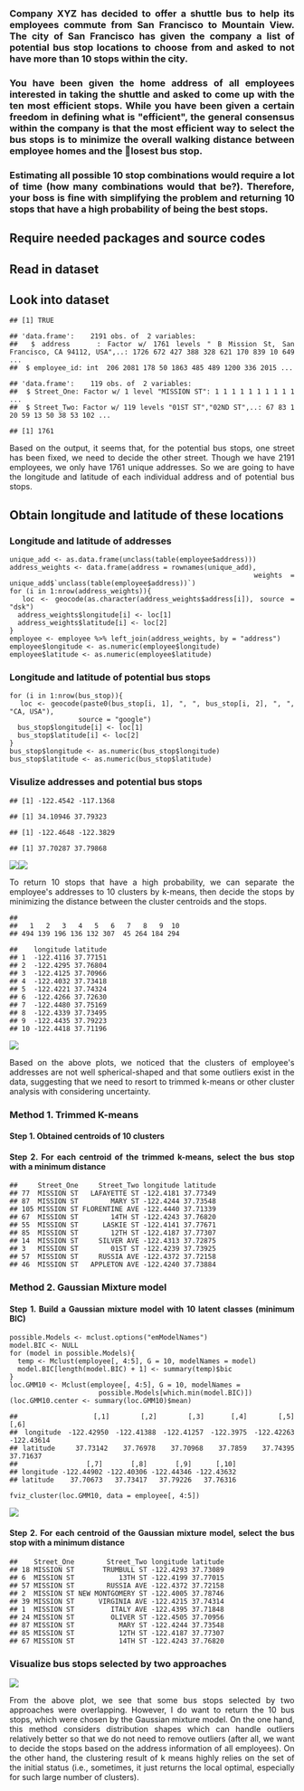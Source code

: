 <div align = "justify">

### Company XYZ has decided to offer a shuttle bus to help its employees commute from San Francisco to Mountain View. The city of San Francisco has given the company a list of potential bus stop locations to choose from and asked to not have more than 10 stops within the city.

### You have been given the home address of all employees interested in taking the shuttle and asked to come up with the ten most efficient stops. While you have been given a certain freedom in defining what is "efficient", the general consensus within the company is that the most efficient way to select the bus stops is to minimize the overall walking distance between employee homes and the 􏰀losest bus stop.

### Estimating all possible 10 stop combinations would require a lot of time (how many combinations would that be?). Therefore, your boss is fine with simplifying the problem and returning 10 stops that have a high probability of being the best stops.

Require needed packages and source codes
----------------------------------------

Read in dataset
---------------

Look into dataset
-----------------

    ## [1] TRUE

    ## 'data.frame':    2191 obs. of  2 variables:
    ##  $ address    : Factor w/ 1761 levels " B Mission St, San Francisco, CA 94112, USA",..: 1726 672 427 388 328 621 170 839 10 649 ...
    ##  $ employee_id: int  206 2081 178 50 1863 485 489 1200 336 2015 ...

    ## 'data.frame':    119 obs. of  2 variables:
    ##  $ Street_One: Factor w/ 1 level "MISSION ST": 1 1 1 1 1 1 1 1 1 1 ...
    ##  $ Street_Two: Factor w/ 119 levels "01ST ST","02ND ST",..: 67 83 1 20 59 13 50 38 53 102 ...

    ## [1] 1761

Based on the output, it seems that, for the potential bus stops, one
street has been fixed, we need to decide the other street. Though we
have 2191 employees, we only have 1761 unique addresses. So we are going
to have the longitude and latitude of each individual address and of
potential bus stops.

Obtain longitude and latitude of these locations
------------------------------------------------

### Longitude and latitude of addresses

    unique_add <- as.data.frame(unclass(table(employee$address)))
    address_weights <- data.frame(address = rownames(unique_add),
                                  weights = unique_add$`unclass(table(employee$address))`)
    for (i in 1:nrow(address_weights)){
      loc <- geocode(as.character(address_weights$address[i]), source = "dsk")
      address_weights$longitude[i] <- loc[1]
      address_weights$latitude[i] <- loc[2]
    }
    employee <- employee %>% left_join(address_weights, by = "address")
    employee$longitude <- as.numeric(employee$longitude)
    employee$latitude <- as.numeric(employee$latitude)

### Longitude and latitude of potential bus stops

    for (i in 1:nrow(bus_stop)){
      loc <- geocode(paste0(bus_stop[i, 1], ", ", bus_stop[i, 2], ", ", "CA, USA"),
                     source = "google")
      bus_stop$longitude[i] <- loc[1]
      bus_stop$latitude[i] <- loc[2]
    }
    bus_stop$longitude <- as.numeric(bus_stop$longitude)
    bus_stop$latitude <- as.numeric(bus_stop$latitude)

### Visulize addresses and potential bus stops

    ## [1] -122.4542 -117.1368

    ## [1] 34.10946 37.79323

    ## [1] -122.4648 -122.3829

    ## [1] 37.70287 37.79868

![](14.Optimization_of_Employee_Shuttle_Stops_files/figure-markdown_strict/unnamed-chunk-7-1.png)![](14.Optimization_of_Employee_Shuttle_Stops_files/figure-markdown_strict/unnamed-chunk-7-2.png)

To return 10 stops that have a high probability, we can separate the
employee's addresses to 10 clusters by k-means, then decide the stops by
minimizing the distance between the cluster centroids and the stops.

    ## 
    ##   1   2   3   4   5   6   7   8   9  10 
    ## 494 139 196 136 132 307  45 264 184 294

    ##    longitude latitude
    ## 1  -122.4116 37.77151
    ## 2  -122.4295 37.76804
    ## 3  -122.4125 37.70966
    ## 4  -122.4032 37.73418
    ## 5  -122.4221 37.74324
    ## 6  -122.4266 37.72630
    ## 7  -122.4480 37.75169
    ## 8  -122.4339 37.73495
    ## 9  -122.4435 37.79223
    ## 10 -122.4418 37.71196

![](14.Optimization_of_Employee_Shuttle_Stops_files/figure-markdown_strict/unnamed-chunk-8-1.png)

Based on the above plots, we noticed that the clusters of employee's
addresses are not well spherical-shaped and that some outliers exist in
the data, suggesting that we need to resort to trimmed k-means or other
cluster analysis with considering uncertainty.

### Method 1. Trimmed K-means

#### Step 1. Obtained centroids of 10 clusters

#### Step 2. For each centroid of the trimmed k-means, select the bus stop with a minimum distance

    ##     Street_One     Street_Two longitude latitude
    ## 77  MISSION ST   LAFAYETTE ST -122.4181 37.77349
    ## 87  MISSION ST        MARY ST -122.4244 37.73548
    ## 105 MISSION ST FLORENTINE AVE -122.4440 37.71339
    ## 67  MISSION ST        14TH ST -122.4243 37.76820
    ## 55  MISSION ST      LASKIE ST -122.4141 37.77671
    ## 85  MISSION ST        12TH ST -122.4187 37.77307
    ## 14  MISSION ST     SILVER AVE -122.4313 37.72875
    ## 3   MISSION ST        01ST ST -122.4239 37.73925
    ## 57  MISSION ST     RUSSIA AVE -122.4372 37.72158
    ## 46  MISSION ST   APPLETON AVE -122.4240 37.73884

### Method 2. Gaussian Mixture model

#### Step 1. Build a Gaussian mixture model with 10 latent classes (minimum BIC)

    possible.Models <- mclust.options("emModelNames")
    model.BIC <- NULL
    for (model in possible.Models){
      temp <- Mclust(employee[, 4:5], G = 10, modelNames = model)
      model.BIC[length(model.BIC) + 1] <- summary(temp)$bic
    }
    loc.GMM10 <- Mclust(employee[, 4:5], G = 10, modelNames =
                          possible.Models[which.min(model.BIC)])
    (loc.GMM10.center <- summary(loc.GMM10)$mean)

    ##                 [,1]       [,2]       [,3]      [,4]       [,5]       [,6]
    ## longitude -122.42950 -122.41388 -122.41257 -122.3975 -122.42263 -122.43614
    ## latitude    37.73142   37.76978   37.70968   37.7859   37.74395   37.71637
    ##                 [,7]       [,8]       [,9]      [,10]
    ## longitude -122.44902 -122.40306 -122.44346 -122.43632
    ## latitude    37.70673   37.73417   37.79226   37.76316

    fviz_cluster(loc.GMM10, data = employee[, 4:5])

![](14.Optimization_of_Employee_Shuttle_Stops_files/figure-markdown_strict/unnamed-chunk-11-1.png)

#### Step 2. For each centroid of the Gaussian mixture model, select the bus stop with a minimum distance

    ##    Street_One        Street_Two longitude latitude
    ## 18 MISSION ST       TRUMBULL ST -122.4293 37.73089
    ## 6  MISSION ST           13TH ST -122.4199 37.77015
    ## 57 MISSION ST        RUSSIA AVE -122.4372 37.72158
    ## 2  MISSION ST NEW MONTGOMERY ST -122.4005 37.78746
    ## 39 MISSION ST      VIRGINIA AVE -122.4215 37.74314
    ## 1  MISSION ST         ITALY AVE -122.4395 37.71848
    ## 24 MISSION ST         OLIVER ST -122.4505 37.70956
    ## 87 MISSION ST           MARY ST -122.4244 37.73548
    ## 85 MISSION ST           12TH ST -122.4187 37.77307
    ## 67 MISSION ST           14TH ST -122.4243 37.76820

### Visualize bus stops selected by two approaches

![](14.Optimization_of_Employee_Shuttle_Stops_files/figure-markdown_strict/unnamed-chunk-13-1.png)

From the above plot, we see that some bus stops selected by two
approaches were overlapping. However, I do want to return the 10 bus
stops, which were chosen by the Gaussian mixture model. On the one hand,
this method considers distribution shapes which can handle outliers
relatively better so that we do not need to remove outliers (after all,
we want to decide the stops based on the address information of all
employees). On the other hand, the clustering result of k means highly
relies on the set of the initial status (i.e., sometimes, it just
returns the local optimal, especially for such large number of
clusters).

</div>
